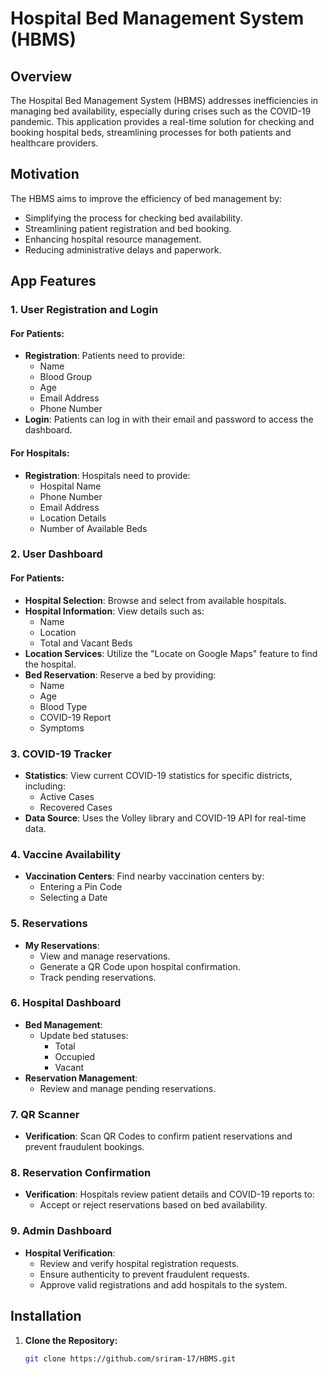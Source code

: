 # Hospital Bed Management System (HBMS)

## Overview

The Hospital Bed Management System (HBMS) addresses inefficiencies in managing bed availability, especially during crises such as the COVID-19 pandemic. This application provides a real-time solution for checking and booking hospital beds, streamlining processes for both patients and healthcare providers.

## Motivation

The HBMS aims to improve the efficiency of bed management by:
- Simplifying the process for checking bed availability.
- Streamlining patient registration and bed booking.
- Enhancing hospital resource management.
- Reducing administrative delays and paperwork.

## App Features

### 1. User Registration and Login

#### For Patients:
- **Registration**: Patients need to provide:
  - Name
  - Blood Group
  - Age
  - Email Address
  - Phone Number
- **Login**: Patients can log in with their email and password to access the dashboard.

#### For Hospitals:
- **Registration**: Hospitals need to provide:
  - Hospital Name
  - Phone Number
  - Email Address
  - Location Details
  - Number of Available Beds

### 2. User Dashboard

#### For Patients:
- **Hospital Selection**: Browse and select from available hospitals.
- **Hospital Information**: View details such as:
  - Name
  - Location
  - Total and Vacant Beds
- **Location Services**: Utilize the "Locate on Google Maps" feature to find the hospital.
- **Bed Reservation**: Reserve a bed by providing:
  - Name
  - Age
  - Blood Type
  - COVID-19 Report
  - Symptoms

### 3. COVID-19 Tracker

- **Statistics**: View current COVID-19 statistics for specific districts, including:
  - Active Cases
  - Recovered Cases
- **Data Source**: Uses the Volley library and COVID-19 API for real-time data.

### 4. Vaccine Availability

- **Vaccination Centers**: Find nearby vaccination centers by:
  - Entering a Pin Code
  - Selecting a Date

### 5. Reservations

- **My Reservations**:
  - View and manage reservations.
  - Generate a QR Code upon hospital confirmation.
  - Track pending reservations.

### 6. Hospital Dashboard

- **Bed Management**:
  - Update bed statuses:
    - Total
    - Occupied
    - Vacant
- **Reservation Management**:
  - Review and manage pending reservations.

### 7. QR Scanner

- **Verification**: Scan QR Codes to confirm patient reservations and prevent fraudulent bookings.

### 8. Reservation Confirmation

- **Verification**: Hospitals review patient details and COVID-19 reports to:
  - Accept or reject reservations based on bed availability.

### 9. Admin Dashboard

- **Hospital Verification**:
  - Review and verify hospital registration requests.
  - Ensure authenticity to prevent fraudulent requests.
  - Approve valid registrations and add hospitals to the system.

## Installation

1. **Clone the Repository:**
   ```bash
   git clone https://github.com/sriram-17/HBMS.git
